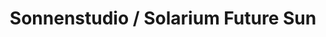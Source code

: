 ---
title: "Sonnenstudio / Solarium Future Sun"
url: /offenbach-am-main/sonnenstudio-solarium-future-sun/
shop: Kosmetik
---